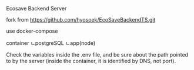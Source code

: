 Ecosave Backend Server

fork from https://github.com/hyosoek/EcoSaveBackendTS.git

use docker-compose

container
ㄴpostgreSQL
ㄴapp(node)

Check the variables inside the .env file, and be sure about the path pointed to by the server (inside the container, it is identified by DNS, not port).

